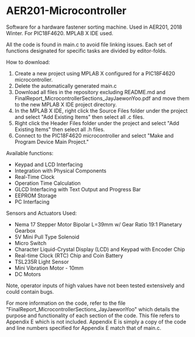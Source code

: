 # AER201-Microcontroller
Software for a hardware fastener sorting machine. Used in AER201, 2018 Winter. For PIC18F4620. MPLAB X IDE used. 

All the code is found in main.c to avoid file linking issues. Each set of functions designated for specific tasks are divided by editor-folds.

How to download:
1) Create a new project using MPLAB X configured for a PIC18F4620 microcontroller.
2) Delete the automatically generated main.c
3) Download all files in the repository excluding README.md and FinalReport_MicrocontrollerSections_JayJaewonYoo.pdf and move them to the new MPLAB X IDE project directory. 
4) In the MPLAB X IDE, right click the Source Files folder under the project and select "Add Existing Items" then select all .c files. 
5) Right click the Header Files folder under the project and select "Add Existing Items" then select all .h files. 
6) Connect to the PIC18F4620 microcontroller and select "Make and Program Device Main Project." 

Available functions:
- Keypad and LCD Interfacing
- Integration with Physical Components
- Real-Time Clock
- Operation Time Calculation
- GLCD Interfacing with Text Output and Progress Bar
- EEPROM Storage
- PC Interfacing

Sensors and Actuators Used:
- Nema 17 Stepper Motor Bipolar L=39mm w/ Gear Ratio 19:1 Planetary Gearbox
- 5V Mini Pull Type Solenoid
- Micro Switch
- Character Liquid-Crystal Display (LCD) and Keypad with Encoder Chip
- Real-time Clock (RTC) Chip and Coin Battery
- TSL235R Light Sensor
- Mini Vibration Motor - 10mm
- DC Motors

Note, operator inputs of high values have not been tested extensively and could contain bugs.

For more information on the code, refer to the file "FinalReport_MicrocontrollerSections_JayJaewonYoo" which details the purpose and functionality of each section of the code. This file refers to Appendix E which is not included. Appendix E is simply a copy of the code and line numbers specified for Appendix E match that of main.c.
